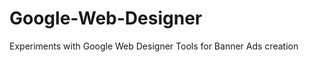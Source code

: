 Google-Web-Designer
===================

Experiments with Google Web Designer Tools for Banner Ads creation
